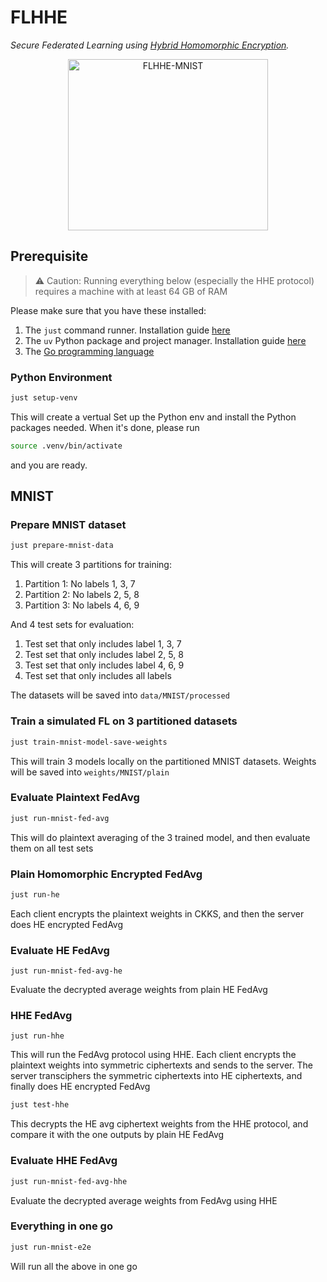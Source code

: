 # FLHHE

_Secure Federated Learning using [Hybrid Homomorphic Encryption](https://github.com/KAIST-CryptLab/RtF-Transciphering)._

<div style="text-align: center;">
<a data-flickr-embed="true" href="https://www.flickr.com/photos/193804771@N07/54545350463/in/dateposted-public/" title="FLHHE-MNIST"><img src="https://live.staticflickr.com/65535/54545350463_8fb9cb3318_n.jpg" width="320" height="274" alt="FLHHE-MNIST"/></a><script async src="//embedr.flickr.com/assets/client-code.js" charset="utf-8"></script>
</div>

## Prerequisite

> ⚠️ Caution: Running everything below (especially the HHE protocol) requires a machine with at least 64 GB of RAM

Please make sure that you have these installed:

1. The `just` command runner. Installation guide [here](https://github.com/casey/just?tab=readme-ov-file#installation)
2. The `uv` Python package and project manager. Installation guide [here](https://github.com/astral-sh/uv?tab=readme-ov-file#installation)
3. The [Go programming language](https://go.dev/doc/install)

### Python Environment

```bash
just setup-venv
```

This will create a vertual Set up the Python env and install the Python packages needed.
When it's done, please run

```sh
source .venv/bin/activate
```

and you are ready.

## MNIST

### Prepare MNIST dataset

```bash
just prepare-mnist-data
```

This will create 3 partitions for training:

1. Partition 1: No labels 1, 3, 7
1. Partition 2: No labels 2, 5, 8
1. Partition 3: No labels 4, 6, 9

And 4 test sets for evaluation:

1. Test set that only includes label 1, 3, 7
1. Test set that only includes label 2, 5, 8
1. Test set that only includes label 4, 6, 9
1. Test set that only includes all labels

The datasets will be saved into `data/MNIST/processed`

### Train a simulated FL on 3 partitioned datasets

```sh
just train-mnist-model-save-weights
```

This will train 3 models locally on the partitioned MNIST datasets. Weights will be saved into `weights/MNIST/plain`

### Evaluate Plaintext FedAvg

```sh
just run-mnist-fed-avg
```

This will do plaintext averaging of the 3 trained model, and then evaluate them on all test sets

### Plain Homomorphic Encrypted FedAvg

```sh
just run-he
```

Each client encrypts the plaintext weights in CKKS, and then the server does HE encrypted FedAvg

### Evaluate HE FedAvg

```ssh
just run-mnist-fed-avg-he
```

Evaluate the decrypted average weights from plain HE FedAvg

### HHE FedAvg

```ssh
just run-hhe
```

This will run the FedAvg protocol using HHE. Each client encrypts the plaintext weights into symmetric ciphertexts and sends to the server. The server transciphers the symmetric ciphertexts into HE ciphertexts, and finally does HE encrypted FedAvg

```sh
just test-hhe
```

This decrypts the HE avg ciphertext weights from the HHE protocol, and compare it with the one outputs by plain HE FedAvg

### Evaluate HHE FedAvg

```sh
just run-mnist-fed-avg-hhe
```

Evaluate the decrypted average weights from FedAvg using HHE

### Everything in one go

```sh
just run-mnist-e2e
```

Will run all the above in one go
